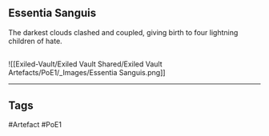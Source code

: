 ## Essentia Sanguis
The darkest clouds clashed and coupled,
giving birth to four lightning children of hate.
##
![[Exiled-Vault/Exiled Vault Shared/Exiled Vault Artefacts/PoE1/_Images/Essentia Sanguis.png]]

---
## Tags
#Artefact
#PoE1